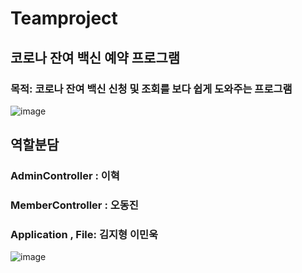 # Teamproject
## 코로나 잔여 백신 예약 프로그램
### 목적: 코로나 잔여 백신 신청 및 조회를 보다 쉽게 도와주는 프로그램


![image](https://user-images.githubusercontent.com/91596526/138248008-df6503e8-52fc-4355-8f12-83579e566550.png)



## 역할분담
### AdminController : 이혁
### MemberController : 오동진
### Application , File: 김지형 이민욱

![image](https://user-images.githubusercontent.com/91596526/138246435-1d2c9379-4538-4d16-b79a-5547eb969a06.png)

